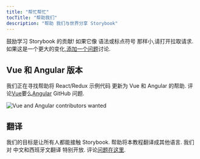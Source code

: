 ```yaml
---
title: "帮忙帮忙"
tocTitle: "帮助我们"
description: "帮助 我们与世界分享 Storybook"
---
```


鼓励学习 Storybook 的贡献! 如果它像 语法或标点符号 那样小,请打开拉取请求. 如果这是一个更大的变化,[添加一个问题](https://github.com/chromaui/learnstorybook.com/issues)讨论.

## Vue 和 Angular 版本

我们正在寻找帮助将 React/Redux 示例代码 更新为 Vue 和 Angular 的帮助. 评论[Vue](https://github.com/chromaui/learnstorybook.com/issues/1)要么[Angular](https://github.com/chromaui/learnstorybook.com/issues/2) GitHub 问题.

![Vue and Angular contributors wanted](/logos-angular-vue.png)

## 翻译

我们的目标是让所有人都能接触 Storybook. 帮助将本教程翻译成其他语言. 我们对 中文和西班牙文翻译 特别开放. 评论[问题在这里](https://github.com/chromaui/learnstorybook.com/issues/3).
